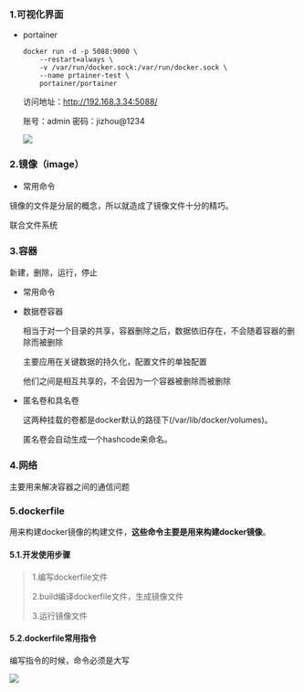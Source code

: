 ### 1.可视化界面

- portainer

  ```shell
  docker run -d -p 5088:9000 \
      --restart=always \
      -v /var/run/docker.sock:/var/run/docker.sock \
      --name prtainer-test \
      portainer/portainer
  ```

  访问地址：http://192.168.3.34:5088/

  账号：admin    密码：jizhou@1234
  
  ![](D:\20-workspace\myRpository\image\docker命令.png)

### 2.镜像（image）

- 常用命令

镜像的文件是分层的概念，所以就造成了镜像文件十分的精巧。

联合文件系统

### 3.容器

新建，删除，运行，停止

- 常用命令

- 数据卷容器

  相当于对一个目录的共享，容器删除之后，数据依旧存在，不会随着容器的删除而被删除

  主要应用在关键数据的持久化，配置文件的单独配置

  他们之间是相互共享的，不会因为一个容器被删除而被删除
  
- 匿名卷和具名卷

  这两种挂载的卷都是docker默认的路径下(/var/lib/docker/volumes)。

  匿名卷会自动生成一个hashcode来命名。

### 4.网络

主要用来解决容器之间的通信问题

### 5.dockerfile

用来构建docker镜像的构建文件，**这些命令主要是用来构建docker镜像**。

#### 5.1.开发使用步骤

> 1.编写dockerfile文件
>
> 2.build编译dockerfile文件，生成镜像文件
>
> 3.运行镜像文件

#### 5.2.dockerfile常用指令

编写指令的时候，命令必须是大写

![](D:\20-workspace\myRpository\image\dockerfile常见指令.png)



